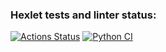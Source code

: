 ### Hexlet tests and linter status:
[![Actions Status](https://github.com/aigarzs/python-project-83/actions/workflows/hexlet-check.yml/badge.svg)](https://github.com/aigarzs/python-project-83/actions)
[![Python CI](https://github.com/aigarzs/python-project-83/actions/workflows/python_ci.yml/badge.svg)](https://github.com/aigarzs/python-project-83/actions/workflows/python_ci.yml)
